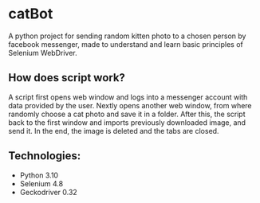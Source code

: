 # catBot
A python project for sending random kitten photo to a chosen person by facebook messenger, made to understand and learn basic principles of Selenium WebDriver.

## How does script work?
A script first opens web window and logs into a messenger account with data provided by the user. Nextly opens another web window, from where randomly choose a cat photo and save it in a folder. After this, the script back to the first window and imports previously downloaded image, and send it. In the end, the image is deleted and the tabs are closed.

## Technologies:
* Python 3.10
* Selenium 4.8
* Geckodriver 0.32
